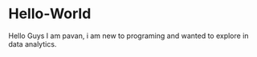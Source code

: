 # Hello-World
Hello Guys 
I am pavan, i am new to programing and wanted to explore in data analytics.
